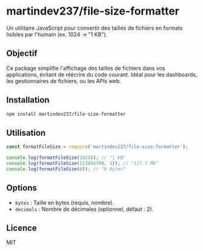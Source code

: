 # martindev237/file-size-formatter

Un utilitaire JavaScript pour convertir des tailles de fichiers en formats lisibles par l'humain (ex. 1024 → "1 KB").

## Objectif
Ce package simplifie l'affichage des tailles de fichiers dans vos applications, évitant de réécrire du code courant. Idéal pour les dashboards, les gestionnaires de fichiers, ou les APIs web.

## Installation
```bash
npm install martindev237/file-size-formatter
```

## Utilisation
```javascript
const formatFileSize = require('martindev237/file-size-formatter');

console.log(formatFileSize(1024)); // "1 KB"
console.log(formatFileSize(123456789, 1)); // "117.7 MB"
console.log(formatFileSize(0)); // "0 Bytes"
```

## Options
- `bytes` : Taille en bytes (requis, nombre).
- `decimals` : Nombre de décimales (optionnel, défaut : 2).

## Licence
MIT